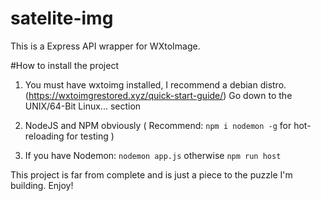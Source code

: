# satelite-img

This is a Express API wrapper for WXtoImage. 

#How to install the project

1. You must have wxtoimg installed, I recommend a debian distro.
(https://wxtoimgrestored.xyz/quick-start-guide/) Go down to the UNIX/64-Bit Linux... section

2. NodeJS and NPM obviously ( Recommend: `npm i nodemon -g` for hot-reloading for testing )

3. If you have Nodemon: `nodemon app.js` otherwise `npm run host`

This project is far from complete and is just a piece to the puzzle I'm building. Enjoy!
